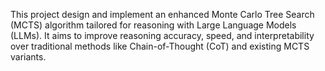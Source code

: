 This project design and implement an enhanced Monte Carlo Tree Search (MCTS) algorithm tailored for reasoning with Large Language Models (LLMs). It aims to improve reasoning accuracy, speed, and interpretability over traditional methods like Chain-of-Thought (CoT) and existing MCTS variants.
